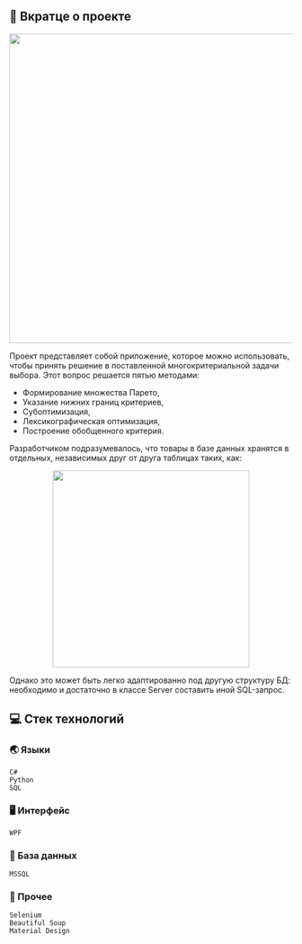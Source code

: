 ## :bookmark_tabs: Вкратце о проекте

<div align="center">
  <img height=550px src="https://user-images.githubusercontent.com/86602542/184320560-350dd15d-7a9d-4b49-9da5-8a7ad7a2557c.png">
</div>

Проект представляет собой приложение, которое можно использовать, чтобы принять решение в поставленной многокритериальной задачи выбора. Этот вопрос решается пятью методами:
- Формирование множества Парето, 
- Указание нижних границ критериев, 
- Субоптимизация, 
- Лексикографическая оптимизация,
- Построение обобщенного критерия. 

Разработчиком подразумевалось, что товары в базе данных хранятся в отдельных, независимых друг от друга таблицах таких, как:

<div align="center">
  <img height=350px src="https://user-images.githubusercontent.com/86602542/184322138-f658ed82-0c64-4c58-ad7b-58528a5b4c7a.png">
</div>

Однако это может быть легко адаптированно под другую структуру БД: необходимо и достаточно в классе Server составить иной SQL-запрос.
## :computer: Стек технологий
### :earth_asia: Языки
```
C#
Python
SQL
```
### :desktop_computer: Интерфейс
```
WPF
```
### :floppy_disk: База данных
```
MSSQL
```
### :scroll: Прочее
```
Selenium
Beautiful Soup
Material Design
```
